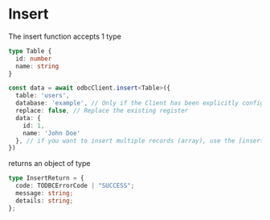 # Insert

The insert function accepts 1 type

```typescript
type Table {
  id: number
  name: string
}

const data = await odbcClient.insert<Table>({
  table: 'users',
  database: 'example', // Only if the Client has been explicitly configured
  replace: false, // Replace the existing register
  data: {
    id: 1,
    name: 'John Doe'
  }, // if you want to insert multiple records (array), use the [insertMultiple](https://github.com/Yuri-Chaves/node-pyodbc/blob/main/docs/en/InsertMultiple.md) method
})
```

returns an object of type

```typescript
type InsertReturn = {
  code: TODBCErrorCode | "SUCCESS";
  message: string;
  details: string;
};
```
